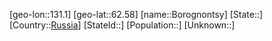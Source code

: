 ﻿---
location: [62.58,131.1]
type: City
tags:
- geo/City


SpocWebEntityId: 29287
isDeleted: false
confidential: public

---
[geo-lon::131.1]
[geo-lat::62.58]
[name::Borognontsy]
[State::]
[Country::[Russia](geo/Continent/Europe/Russia.md)]
[StateId::]
[Population::]
[Unknown::]

